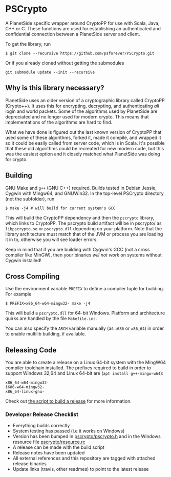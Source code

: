 # PSCrypto
A PlanetSide specific wrapper around CryptoPP for use with Scala, Java, C++ or C. These functions are used for establishing an authenticated and confidential connection between a PlanetSide server and client.

To get the library, run

```shell
$ git clone --recursive https://github.com/psforever/PSCrypto.git
```

Or if you already cloned without getting the submodules

```shell
git submodule update --init --recursive
```

## Why is this library necessary?
PlanetSide uses an older version of a cryptographic library called CryptoPP (Crypto++). It uses this for encrypting, decrypting, and authenticating _all_ login and world packets. Some of the algorithms used by PlanetSide are depreciated and no longer used for modern crypto. This means that implementations of the algorithms are hard to find.

What we have done is figured out the last known version of CryptoPP that used some of these algorithms, forked it, made it compile, and wrapped it so it could be easily called from server code, which is in Scala. It's possible that these old algorithms could be recreated for new modern code, but this was the easiest option and it closely matched what PlanetSide was doing for crypto.

## Building
GNU Make and `g++` (GNU C++) required. Builds tested in Debian Jessie, Cygwin with Mingw64, and GNUWin32.
In the top-level PSCrypto directory (not the subfolder), run

```shell
$ make -j4 # will build for current system's GCC
```

This will build the CryptoPP dependency and then the `pscrypto` library, which links to CryptoPP. The pscrypto build artifact will be in pscrypto/ as `libpscrypto.so` or `pscrypto.dll` depending on your platform. Note that the library architecture must match that of the JVM or process you are loading it in to, otherwise you will see loader errors.

Keep in mind that if you are building with Cygwin's GCC (not a cross compiler like MinGW), then your binaries _will not work_ on systems without Cygwin installed!

## Cross Compiling
Use the environment variable `PREFIX` to define a compiler tuple for building. For example

```shell
$ PREFIX=x86_64-w64-mingw32- make -j4
```

This will build a `pscrypto.dll` for 64-bit Windows. Platform and architecture quirks are handled by the file `Makefile.inc`.

You can also specify the `ARCH` variable manually (as `i686` or `x86_64`) in order to enable multilib building, if available.

## Releasing Code
You are able to create a release on a Linux 64-bit system with the MingW64 compiler toolchain installed. The prefixes required to build in order to support Windows 32,64 and Linux 64-bit are (`apt install g++-mingw-w64`):

```
x86_64-w64-mingw32-
i686-w64-mingw32-
x86_64-linux-gnu-
```

Check out [the script to build a release](scripts/build.sh) for more information.

### Developer Release Checklist

* Everything builds correctly
* System testing has passed (i.e it works on Windows)
* Version has been bumped in [pscrypto/pscrypto.h](pscrypto/pscrypto.h) and in the Windows resource file [pscrypto/resource.rc](pscrypto/resource.rc)
* A release can be made with the build script
* Release notes have been updated
* All external references and this repository are tagged with attached release binaries
* Update links (travis, other readmes) to point to the latest release
